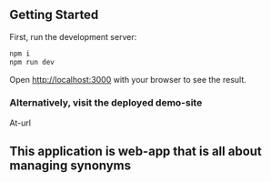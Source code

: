 ## Getting Started

First, run the development server:

```bash
npm i
npm run dev
```

Open [http://localhost:3000](http://localhost:3000) with your browser to see the result.

### Alternatively, visit the deployed demo-site

At-url

## This application is web-app that is all about managing synonyms
